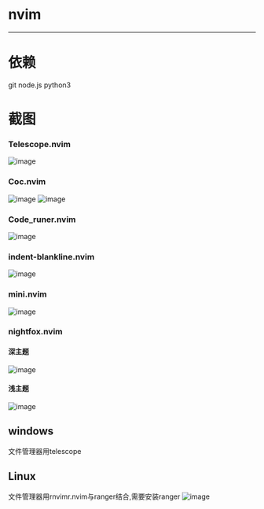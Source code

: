 # nvim
---
# 依赖
git
node.js
python3
# 截图
### Telescope.nvim
![image](https://user-images.githubusercontent.com/81065933/181229115-c03312e2-c9ce-4535-9f3a-dd303cf5eedc.png)
### Coc.nvim
![image](https://user-images.githubusercontent.com/81065933/181229534-c1636cc8-7f77-48a7-8163-d51ab4e66ce2.png)
![image](https://user-images.githubusercontent.com/81065933/181229934-70f8fe32-a8e2-4ba7-9b9c-6553aa7e8f9f.png)
### Code_runer.nvim
![image](https://user-images.githubusercontent.com/81065933/181229778-148b6d52-8bb5-4fd7-9627-139b41e0efff.png)
### indent-blankline.nvim
![image](https://user-images.githubusercontent.com/81065933/181230393-c49f75e9-7524-4665-b5d7-b41bc28d9db9.png)
### mini.nvim
![image](https://user-images.githubusercontent.com/81065933/181230693-5cf4be57-6a5d-494e-ba78-f4129bf350ce.png)
### nightfox.nvim
#### 深主题
![image](https://user-images.githubusercontent.com/81065933/181231477-a7c0af07-66ad-4904-82c1-d2ab4751ff7d.png)
#### 浅主题
![image](https://user-images.githubusercontent.com/81065933/181231605-1ef2e3da-f921-433d-b90a-92a5b68fde68.png)
## windows
文件管理器用telescope
## Linux
文件管理器用rnvimr.nvim与ranger结合,需要安装ranger
![image](https://user-images.githubusercontent.com/81065933/181232155-827344d1-ee61-42a3-a530-85d15c93f7b9.png)

